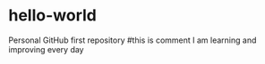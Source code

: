 # hello-world
Personal GitHub first repository
#this is comment
I am learning and improving every day
